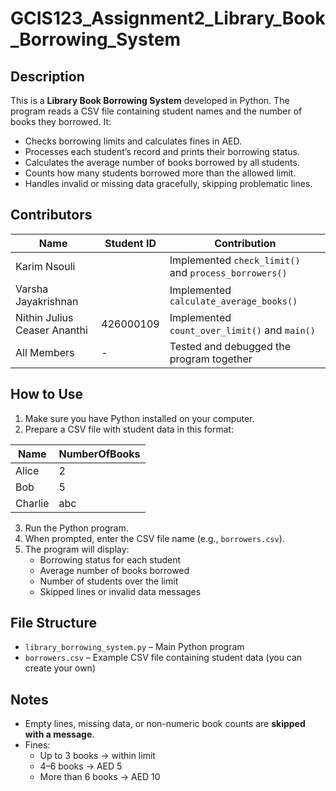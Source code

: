 # GCIS123_Assignment2_Library_Book_Borrowing_System

## Description
This is a **Library Book Borrowing System** developed in Python. The program reads a CSV file containing student names and the number of books they borrowed. It:

- Checks borrowing limits and calculates fines in AED.
- Processes each student’s record and prints their borrowing status.
- Calculates the average number of books borrowed by all students.
- Counts how many students borrowed more than the allowed limit.
- Handles invalid or missing data gracefully, skipping problematic lines.

## Contributors

| Name           | Student ID      | Contribution                                  |
|----------------|----------------|-----------------------------------------------|
| Karim Nsouli   |       | Implemented `check_limit()` and `process_borrowers()` |
| Varsha Jayakrishnan    |           | Implemented `calculate_average_books()`      |
| Nithin Julius Ceaser Ananthi     | 426000109           | Implemented `count_over_limit()` and `main()` |
| All Members    | -              | Tested and debugged the program together     |

## How to Use
1. Make sure you have Python installed on your computer.  
2. Prepare a CSV file with student data in this format:

| Name    | NumberOfBooks |
|---------|---------------|
| Alice   | 2             |
| Bob     | 5             |
| Charlie | abc           |


3. Run the Python program.  
4. When prompted, enter the CSV file name (e.g., `borrowers.csv`).  
5. The program will display:
   - Borrowing status for each student
   - Average number of books borrowed
   - Number of students over the limit
   - Skipped lines or invalid data messages

## File Structure
- `library_borrowing_system.py` – Main Python program  
- `borrowers.csv` – Example CSV file containing student data (you can create your own)  

## Notes
- Empty lines, missing data, or non-numeric book counts are **skipped with a message**.  
- Fines:
  - Up to 3 books → within limit
  - 4–6 books → AED 5
  - More than 6 books → AED 10

